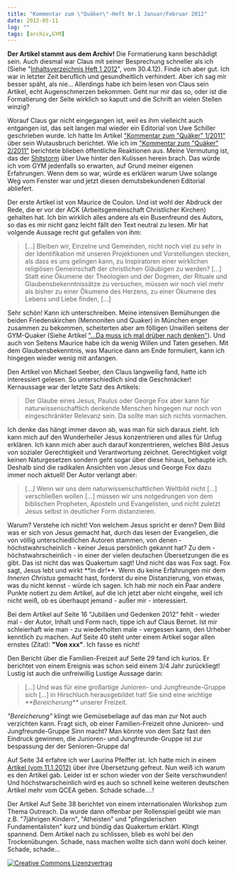 ```yaml
---
title: "Kommentar zum \"Quäker\"-Heft Nr.1 Januar/Februar 2012"
date: 2012-05-11
log: ""
tags: [archiv,GYM]
---
```

**Der Artikel stammt aus dem Archiv!** Die Formatierung kann beschädigt sein.
Auch diesmal war Claus mit seiner Besprechung schneller als ich (Siehe "<a href="http://quaekernachrichten.blogspot.de/2012/04/inhaltsverzeichnis-heft-1-2012.html">Inhaltsverzeichnis Heft 1 2012</a>", vom 30.4.12). Finde ich aber gut. Ich war in letzter Zeit beruflich und gesundheitlich verhindert. Aber ich sag mir besser späht, als nie... Allerdings habe ich beim lesen von Claus sein Artikel, echt Augenschmerzen bekommen. Geht nur mir das so, oder ist die Formatierung der Seite wirklich so kaputt und die Schrift an vielen Stellen winzig?
<!--break-->
Worauf Claus gar nicht eingegangen ist, weil es ihm vielleicht auch entgangen ist, das seit langen mal wieder ein Editorial von Uwe Schiller geschrieben wurde. Ich hatte Im Artikel <a href="http://www.the-independent-friend.de/?q=node/718">"Kommentar zum "Quäker" 1/2011"</a> über sein Wutausbruch berichtet. Wie ich im <a href="http://www.the-independent-friend.de/?q=node/754">"Kommentar zum "Quäker" 2/2011"</a> berichtete blieben öffentliche Reaktionen aus. Meine Vermutung ist, das der <a href="http://de.wikipedia.org/wiki/Shitstorm">Shitstorm</a> über Uwe hinter den Kulissen herein brach. Das würde ich vom GYM jedenfalls so erwarten, auf Grund meiner eigenen Erfahrungen. Wenn dem so war, würde es erklären warum Uwe solange Weg vom Fenster war und jetzt diesen demutsbekundenen Editorial abliefert.

Der erste Artikel ist von Maurice de Coulon. Und ist wohl der Abdruck der Rede, die er vor der ACK (Arbeitsgemeinschaft Christlicher Kirchen) gehalten hat. Ich bin wirklich alles andere als ein Busenfreund des Autors, so das es mir nicht ganz leicht fällt den Text neutral zu lesen. Mir hat volgende Aussage recht gut gefallen von ihm:
<blockquote>
[...] Bleiben wir, Einzelne und Gemeinden, nicht noch viel zu sehr in der Identifikation mit unseren Projektionen und Vorstellungen stecken, als dass es uns gelingen kann, zu Inspiratoren einer wirklichen religiösen Gemeinschaft der christlichen Gläubigen zu werden? [...] Statt eine Ökumene der Theologien und der Dogmen, der Rituale  und Glaubensbekenntnissätze zu versuchen, müssen wir noch viel mehr als bisher zu einer Ökumene des Herzens, zu einer Ökumene des Lebens und Liebe finden, [...]
</blockquote>
Sehr schön! Kann ich unterschreiben. Meine intensiven Bemühungen die beiden Friedenskirchen (Mennoniten und Quaker) in München enger zusammen zu bekommen, scheiterten aber am fölligen Unwillen seitens der GYM-Quaker (Siehe Artikel <a href="http://www.the-independent-friend.de/?q=node/727">"...Da muss ich mal drüber nach denken"</a>). Und auch von Seitens Maurice habe ich da wenig Willen und Taten gesehen. Mit dem Glaubensbekenntnis, was Maurice dann am Ende formuliert, kann ich hingegen wieder wenig mit anfangen.

Den Artikel von Michael Seeber, den Claus langweilig fand, hatte ich interessiert gelesen. So unterschiedlich sind die Geschmäcker! Kernaussage war der letzte Satz des Artikels:
<blockquote>
Der Glaube eines Jesus, Paulus oder George Fox aber kann für naturwissenschaftlich denkende Menschen hingegen nur noch von eingeschränkter Relevanz sein. Da sollte man sich nichts vormachen.
</blockquote>
Ich denke das hängt immer davon ab, was man für sich daraus zieht. Ich kann mich auf den Wunderheiler Jesus konzentrieren und alles für Unfug erklären. Ich kann mich aber auch darauf konzentrieren, welches Bild Jesus von sozialer Gerechtigkeit und Verantwortung zeichnet. Gerechtigkeit volgt keinen Naturgesetzen sondern geht sogar über diese hinaus, behaupte ich. Deshalb sind die radikalen Ansichten von Jesus und George Fox dazu immer noch aktuell! Der Autor verlangt aber:
<blockquote>
[...] Wenn wir uns dem naturwissenschaftlichen Weltbild nicht [...] verschließen wollen [...] müssen wir uns notgedrungen von dem biblischen Propheten, Aposteln und Evangelisten, und nicht zuletzt Jesus selbst in deutlicher Form distanzieren. 
</blockquote>
Warum? Verstehe ich nicht! Von welchem Jesus spricht er denn? Dem Bild was er sich von Jesus gemacht hat, durch das lesen der Evangelien, die von völlig unterschiedlichen Autoren stammen, von denen - höchstwahrscheinlich - keiner Jesus persönlich gekannt hat? Zu dem - höchstwahrscheinlich - in einer der vielen deutschen Übersetzungen die es gibt. Das ist nicht das was Quakertum sagt! Und nicht das was Fox sagt. Fox sagt, Jesus lebt und wirkt **in dir!**. Wenn du keine Erfahrungen mir dem <i>Inneren Christus</i> gemacht hast, forderst du eine Distanzierung, von etwas, was du nicht kennst - würde ich sagen. Ich hab mir noch ein Paar andere Punkte notiert zu dem Artikel, auf die ich jetzt aber nicht eingehe, weil ich nicht weiß, ob es überhaupt jemand - außer mir - interessiert. 


Bei dem Artikel auf Seite 16 "Jubiläen und Gedenken 2012" fehlt - wieder mal - der Autor, Inhalt und Form nach, tippe ich auf Claus Bernet. Ist mir schleierhaft wie man - zu wiederholten male - vergessen kann, den Urheber kenntlich zu machen. Auf Seite 40 steht unter einem Artikel sogar allen ernstes (Zitat): **"Von xxx"**. Ich fasse es nicht!

Den Bericht über die Familien-Freizeit auf Seite 29 fand ich kurios. Er berichtet von einem Ereignis was schon seid einem 3/4 Jahr zurückliegt! Lustig ist auch die unfreiwillig Lustige Aussage darin:
<blockquote>
[...] Und was für eine großartige Junioren- und Jungfreunde-Gruppe sich [...] in Hirschluch herausgebildet hat! Sie sind eine wichtige <i>**Bereicherung**</i> unserer Freizeit.
</blockquote>
<i>"Bereicherung"</i> klingt wie Gemüsebeilage auf das man zur Not auch verzichten kann. Fragt sich, ob einer Familien-Freizeit ohne Junioren- und Jungfreunde-Gruppe Sinn macht? Man könnte von dem Satz fast den Eindruck gewinnen, die Junioren- und Jungfreunde-Gruppe ist zur bespassung der der Senioren-Gruppe da!

Auf Seite 34 erfahre ich wer Laurina Pfeiffer ist. Ich hatte mich in einem <a href="http://www.the-independent-friend.de/?q=node/812">Artikel (vom 11.1.2012)</a> über ihre Übersetzung gefreut. Nun weiß ich warum es den Artikel gab. Leider ist er schon wieder von der Seite verschwunden! Und höchstwarscheinlich wird es auch so schnell keine weiteren deutschen Artikel mehr vom QCEA geben. Schade schade....!

Der Artikel Auf Seite 38 berichtet von einem internationalen Workshop zum Thema Outreach. Da wurde dann offenbar per Rollenspiel geübt wie man z.B. "7jährigen Kindern", "Atheisten" und "pfingslerischen Fundamentalisten" kurz und bündig das Quakertum erklärt. Klingt spannend. Dem Artikel nach zu schlissen, blieb es wohl bei den Trockenübungen. Schade, nass machen wollte sich dann wohl doch keiner. Schade, schade...


<a rel="license" href="http://creativecommons.org/licenses/by-sa/3.0/"><img alt="Creative Commons Lizenzvertrag" style="border-width:0" src="http://i.creativecommons.org/l/by-sa/3.0/88x31.png" /></a>

